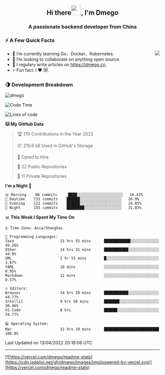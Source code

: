 <h2 align="center">Hi there<img src="https://cdn.jsdelivr.net/gh/dmego/images/img/Hi.gif" height="32" />, I'm Dmego </h2>
<h3 align="center">A passionate backend developer from China</h3>

### ⚡️ A Few Quick Facts

<img align="right" src="https://readme-stats-dmego.vercel.app/api?username=dmego&show_icons=true&icon_color=1573B3&hide_title=true&text_color=718096&bg_color=00000000&hide_border=true"/>

<ul>
    <li> 🌱 I’m currently learning Go、Docker、Kubernetes.</li>
    <li> 👯 I’m looking to collaborate on anything open source.</li>
    <li> 📝 I regulary write articles on <a href="https://dmego.cn">https://dmego.cn</a>.</li>
    <li> ⚡ Fun fact: I ❤️ 😻.</li>
</ul>

### 🌗 Development Breakdown

<img src="https://komarev.com/ghpvc/?username=dmego" alt="dmego" />

<!--START_SECTION:waka-->
![Code Time](http://img.shields.io/badge/Code%20Time-1%2C133%20hrs%206%20mins-blue)

![Lines of code](https://img.shields.io/badge/From%20Hello%20World%20I%27ve%20Written-231%20Thousand%20lines%20of%20code-blue)

**🐱 My GitHub Data** 

> 🏆 170 Contributions in the Year 2022
 > 
> 📦 219.6 kB Used in GitHub's Storage 
 > 
> 💼 Opted to Hire
 > 
> 📜 22 Public Repositories 
 > 
> 🔑 11 Private Repositories  
 > 
**I'm a Night 🦉** 

```text
🌞 Morning    80 commits     ████░░░░░░░░░░░░░░░░░░░░░   16.43% 
🌆 Daytime    131 commits    ██████░░░░░░░░░░░░░░░░░░░   26.9% 
🌃 Evening    121 commits    ██████░░░░░░░░░░░░░░░░░░░   24.85% 
🌙 Night      155 commits    ████████░░░░░░░░░░░░░░░░░   31.83%

```


📊 **This Week I Spent My Time On** 

```text
⌚︎ Time Zone: Asia/Shanghai

💬 Programming Languages: 
Java                     15 hrs 55 mins      ████████████░░░░░░░░░░░░░   49.26% 
Other                    14 hrs 31 mins      ███████████░░░░░░░░░░░░░░   44.9% 
XML                      1 hr 15 mins        █░░░░░░░░░░░░░░░░░░░░░░░░   3.87% 
YAML                     18 mins             ░░░░░░░░░░░░░░░░░░░░░░░░░   0.95% 
Markdown                 11 mins             ░░░░░░░░░░░░░░░░░░░░░░░░░   0.57%

🔥 Editors: 
Browser                  14 hrs 28 mins      ███████████░░░░░░░░░░░░░░   44.77% 
IntelliJ                 9 hrs 50 mins       ███████░░░░░░░░░░░░░░░░░░   30.46% 
VS Code                  8 hrs               ██████░░░░░░░░░░░░░░░░░░░   24.77%

💻 Operating System: 
Mac                      32 hrs 19 mins      █████████████████████████   100.0%

```


 Last Updated on 13/04/2022 20:18:06 UTC
<!--END_SECTION:waka-->

---

[![https://vercel.com/dmego/readme-stats](https://cdn.jsdelivr.net/gh/dmego/images/img/powered-by-vercel.svg)](https://vercel.com/dmego/readme-stats)

